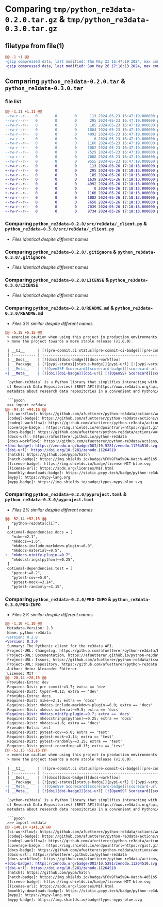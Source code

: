 # Comparing `tmp/python_re3data-0.2.0.tar.gz` & `tmp/python_re3data-0.3.0.tar.gz`

## filetype from file(1)

```diff
@@ -1 +1 @@
-gzip compressed data, last modified: Thu May 23 16:47:19 2024, max compression
+gzip compressed data, last modified: Sun May 26 17:18:13 2024, max compression
```

## Comparing `python_re3data-0.2.0.tar` & `python_re3data-0.3.0.tar`

### file list

```diff
@@ -1,11 +1,11 @@
--rw-r--r--   0        0        0      113 2024-05-23 16:47:19.000000 python_re3data-0.2.0/src/re3data/__about__.py
--rw-r--r--   0        0        0      295 2024-05-23 16:47:19.000000 python_re3data-0.2.0/src/re3data/__init__.py
--rw-r--r--   0        0        0      185 2024-05-23 16:47:19.000000 python_re3data-0.2.0/src/re3data/__main__.py
--rw-r--r--   0        0        0     1084 2024-05-23 16:47:19.000000 python_re3data-0.2.0/src/re3data/_cli.py
--rw-r--r--   0        0        0     4992 2024-05-23 16:47:19.000000 python_re3data-0.2.0/src/re3data/_client.py
--rw-r--r--   0        0        0        0 2024-05-23 16:47:19.000000 python_re3data-0.2.0/src/re3data/py.typed
--rw-r--r--   0        0        0     1160 2024-05-23 16:47:19.000000 python_re3data-0.2.0/.gitignore
--rw-r--r--   0        0        0     1082 2024-05-23 16:47:19.000000 python_re3data-0.2.0/LICENSE
--rw-r--r--   0        0        0     7529 2024-05-23 16:47:19.000000 python_re3data-0.2.0/README.md
--rw-r--r--   0        0        0     7008 2024-05-23 16:47:19.000000 python_re3data-0.2.0/pyproject.toml
--rw-r--r--   0        0        0     9555 2024-05-23 16:47:19.000000 python_re3data-0.2.0/PKG-INFO
+-rw-r--r--   0        0        0      113 2024-05-26 17:18:13.000000 python_re3data-0.3.0/src/re3data/__about__.py
+-rw-r--r--   0        0        0      295 2024-05-26 17:18:13.000000 python_re3data-0.3.0/src/re3data/__init__.py
+-rw-r--r--   0        0        0      185 2024-05-26 17:18:13.000000 python_re3data-0.3.0/src/re3data/__main__.py
+-rw-r--r--   0        0        0     1639 2024-05-26 17:18:13.000000 python_re3data-0.3.0/src/re3data/_cli.py
+-rw-r--r--   0        0        0     4992 2024-05-26 17:18:13.000000 python_re3data-0.3.0/src/re3data/_client.py
+-rw-r--r--   0        0        0        0 2024-05-26 17:18:13.000000 python_re3data-0.3.0/src/re3data/py.typed
+-rw-r--r--   0        0        0     1160 2024-05-26 17:18:13.000000 python_re3data-0.3.0/.gitignore
+-rw-r--r--   0        0        0     1082 2024-05-26 17:18:13.000000 python_re3data-0.3.0/LICENSE
+-rw-r--r--   0        0        0     7650 2024-05-26 17:18:13.000000 python_re3data-0.3.0/README.md
+-rw-r--r--   0        0        0     7039 2024-05-26 17:18:13.000000 python_re3data-0.3.0/pyproject.toml
+-rw-r--r--   0        0        0     9734 2024-05-26 17:18:13.000000 python_re3data-0.3.0/PKG-INFO
```

### Comparing `python_re3data-0.2.0/src/re3data/_client.py` & `python_re3data-0.3.0/src/re3data/_client.py`

 * *Files identical despite different names*

### Comparing `python_re3data-0.2.0/.gitignore` & `python_re3data-0.3.0/.gitignore`

 * *Files identical despite different names*

### Comparing `python_re3data-0.2.0/LICENSE` & `python_re3data-0.3.0/LICENSE`

 * *Files identical despite different names*

### Comparing `python_re3data-0.2.0/README.md` & `python_re3data-0.3.0/README.md`

 * *Files 3% similar despite different names*

```diff
@@ -5,15 +5,15 @@
 > exercise caution when using this project in production environments. Contributions and feedback are welcome to help
 > move the project towards a more stable release (v1.0.0).
 
 | __CI__      | [![pre-commit.ci status][pre-commit-ci-badge]][pre-commit-ci-status] [![ci][ci-badge]][ci-workflow] [![coverage][coverage-badge]][ci-workflow] [![codeql][codeql-badge]][codeql-workflow]                                                                                      |
 | :---------- | :----------------------------------------------------------------------------------------------------------------------------------------------------------------------------------------------------------------------------------------------------------------------------- |
 | __Docs__    | [![docs][docs-badge]][docs-workflow]                                                                                                                                                                                                                                           |
 | __Package__ | [![pypi-status][status-badge]][pypi-url] [![pypi-version][pypi-version-badge]][pypi-url] [![pypi-python-versions][pypi-python-versions-badge]][pypi-url] [![all-downloads][all-downloads-badge]][pepy-tech-url] [![monthly-downloads][monthly-downloads-badge]][pepy-tech-url] |
-| __Meta__    | [![OpenSSF Scorecard][scorecard-badge]][scorecard-url] [![hatch][hatch-badge]][hatch] [![ruff][ruff-badge]][ruff] [![mypy][mypy-badge]][mypy] [![License][license-badge]][license-url]                                                                                         |
+| __Meta__    | [![doi][doi-badge]][doi-url] [![OpenSSF Scorecard][scorecard-badge]][scorecard-url] [![hatch][hatch-badge]][hatch] [![ruff][ruff-badge]][ruff] [![mypy][mypy-badge]][mypy] [![License][license-badge]][license-url]                                                            |
 
 `python-re3data` is a Python library that simplifies interacting with the [re3data](https://www.re3data.org) (Registry
 of Research Data Repositories) [REST API](https://www.re3data.org/api/doc), allowing you to easily retrieve and process
 metadata about research data repositories in a convenient and Pythonic way.
 
 ```pycon
 >>> import re3data
@@ -94,14 +94,16 @@
 [ci-workflow]: https://github.com/afuetterer/python-re3data/actions/workflows/main.yml
 [codeql-badge]: https://github.com/afuetterer/python-re3data/actions/workflows/codeql.yml/badge.svg
 [codeql-workflow]: https://github.com/afuetterer/python-re3data/actions/workflows/codeql.yml
 [coverage-badge]: https://img.shields.io/endpoint?url=https://gist.githubusercontent.com/afuetterer/adc66df152c473c1aa136557ee8181ca/raw/coverage-badge.json
 [docs-badge]: https://github.com/afuetterer/python-re3data/actions/workflows/docs.yml/badge.svg
 [docs-url]: https://afuetterer.github.io/python-re3data
 [docs-workflow]: https://github.com/afuetterer/python-re3data/actions/workflows/docs.yml
+[doi-badge]: https://zenodo.org/badge/DOI/10.5281/zenodo.11264510.svg
+[doi-url]: https://doi.org/10.5281/zenodo.11264510
 [hatch]: https://github.com/pypa/hatch
 [hatch-badge]: https://img.shields.io/badge/%F0%9F%A5%9A-Hatch-4051b5.svg
 [license-badge]: https://img.shields.io/badge/license-MIT-blue.svg
 [license-url]: https://spdx.org/licenses/MIT.html
 [monthly-downloads-badge]: https://static.pepy.tech/badge/python-re3data/month
 [mypy]: https://mypy-lang.org
 [mypy-badge]: https://img.shields.io/badge/types-mypy-blue.svg
```

### Comparing `python_re3data-0.2.0/pyproject.toml` & `python_re3data-0.3.0/pyproject.toml`

 * *Files 2% similar despite different names*

```diff
@@ -52,14 +52,15 @@
   "python-re3data[cli]",
 ]
 optional-dependencies.docs = [
   "mike~=2.1",
   "mkdocs~=1.6",
   "mkdocs-include-markdown-plugin~=6.0",
   "mkdocs-material~=9.5",
+  "mkdocs-minify-plugin~=0.7",
   "mkdocstrings[python]~=0.25",
 ]
 optional-dependencies.test = [
   "pytest~=8.2",
   "pytest-cov~=5.0",
   "pytest-mock~=3.14",
   "pytest-randomly~=3.15",
```

### Comparing `python_re3data-0.2.0/PKG-INFO` & `python_re3data-0.3.0/PKG-INFO`

 * *Files 2% similar despite different names*

```diff
@@ -1,10 +1,10 @@
 Metadata-Version: 2.3
 Name: python-re3data
-Version: 0.2.0
+Version: 0.3.0
 Summary: The Pythonic client for the re3data API.
 Project-URL: Changelog, https://github.com/afuetterer/python-re3data/blob/main/CHANGELOG.md
 Project-URL: Documentation, https://afuetterer.github.io/python-re3data
 Project-URL: Issues, https://github.com/afuetterer/python-re3data/issues
 Project-URL: Repository, https://github.com/afuetterer/python-re3data.git
 Author: Heinz-Alexander Fütterer
 License: MIT
@@ -28,14 +28,15 @@
 Provides-Extra: dev
 Requires-Dist: pre-commit~=3.7; extra == 'dev'
 Requires-Dist: typer>=0.12; extra == 'dev'
 Provides-Extra: docs
 Requires-Dist: mike~=2.1; extra == 'docs'
 Requires-Dist: mkdocs-include-markdown-plugin~=6.0; extra == 'docs'
 Requires-Dist: mkdocs-material~=9.5; extra == 'docs'
+Requires-Dist: mkdocs-minify-plugin~=0.7; extra == 'docs'
 Requires-Dist: mkdocstrings[python]~=0.25; extra == 'docs'
 Requires-Dist: mkdocs~=1.6; extra == 'docs'
 Provides-Extra: test
 Requires-Dist: pytest-cov~=5.0; extra == 'test'
 Requires-Dist: pytest-mock~=3.14; extra == 'test'
 Requires-Dist: pytest-randomly~=3.15; extra == 'test'
 Requires-Dist: pytest-recording~=0.13; extra == 'test'
@@ -51,15 +52,15 @@
 > exercise caution when using this project in production environments. Contributions and feedback are welcome to help
 > move the project towards a more stable release (v1.0.0).
 
 | __CI__      | [![pre-commit.ci status][pre-commit-ci-badge]][pre-commit-ci-status] [![ci][ci-badge]][ci-workflow] [![coverage][coverage-badge]][ci-workflow] [![codeql][codeql-badge]][codeql-workflow]                                                                                      |
 | :---------- | :----------------------------------------------------------------------------------------------------------------------------------------------------------------------------------------------------------------------------------------------------------------------------- |
 | __Docs__    | [![docs][docs-badge]][docs-workflow]                                                                                                                                                                                                                                           |
 | __Package__ | [![pypi-status][status-badge]][pypi-url] [![pypi-version][pypi-version-badge]][pypi-url] [![pypi-python-versions][pypi-python-versions-badge]][pypi-url] [![all-downloads][all-downloads-badge]][pepy-tech-url] [![monthly-downloads][monthly-downloads-badge]][pepy-tech-url] |
-| __Meta__    | [![OpenSSF Scorecard][scorecard-badge]][scorecard-url] [![hatch][hatch-badge]][hatch] [![ruff][ruff-badge]][ruff] [![mypy][mypy-badge]][mypy] [![License][license-badge]][license-url]                                                                                         |
+| __Meta__    | [![doi][doi-badge]][doi-url] [![OpenSSF Scorecard][scorecard-badge]][scorecard-url] [![hatch][hatch-badge]][hatch] [![ruff][ruff-badge]][ruff] [![mypy][mypy-badge]][mypy] [![License][license-badge]][license-url]                                                            |
 
 `python-re3data` is a Python library that simplifies interacting with the [re3data](https://www.re3data.org) (Registry
 of Research Data Repositories) [REST API](https://www.re3data.org/api/doc), allowing you to easily retrieve and process
 metadata about research data repositories in a convenient and Pythonic way.
 
 ```pycon
 >>> import re3data
@@ -140,14 +141,16 @@
 [ci-workflow]: https://github.com/afuetterer/python-re3data/actions/workflows/main.yml
 [codeql-badge]: https://github.com/afuetterer/python-re3data/actions/workflows/codeql.yml/badge.svg
 [codeql-workflow]: https://github.com/afuetterer/python-re3data/actions/workflows/codeql.yml
 [coverage-badge]: https://img.shields.io/endpoint?url=https://gist.githubusercontent.com/afuetterer/adc66df152c473c1aa136557ee8181ca/raw/coverage-badge.json
 [docs-badge]: https://github.com/afuetterer/python-re3data/actions/workflows/docs.yml/badge.svg
 [docs-url]: https://afuetterer.github.io/python-re3data
 [docs-workflow]: https://github.com/afuetterer/python-re3data/actions/workflows/docs.yml
+[doi-badge]: https://zenodo.org/badge/DOI/10.5281/zenodo.11264510.svg
+[doi-url]: https://doi.org/10.5281/zenodo.11264510
 [hatch]: https://github.com/pypa/hatch
 [hatch-badge]: https://img.shields.io/badge/%F0%9F%A5%9A-Hatch-4051b5.svg
 [license-badge]: https://img.shields.io/badge/license-MIT-blue.svg
 [license-url]: https://spdx.org/licenses/MIT.html
 [monthly-downloads-badge]: https://static.pepy.tech/badge/python-re3data/month
 [mypy]: https://mypy-lang.org
 [mypy-badge]: https://img.shields.io/badge/types-mypy-blue.svg
```

